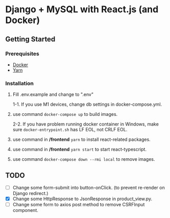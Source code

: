 # Django + MySQL with React.js (and Docker)

## Getting Started

### Prerequisites

- [Docker][1]
- [Yarn][2]

<!-- end of list -->

### Installation

1. Fill .env.example and change to ".env"

   1-1. If you use M1 devices, change db settings in docker-compose.yml.

2. use command <code>docker-compose up</code> to build images.

   2-2. If you have problem running docker container in Windows, make sure <code>docker-entrypoint.sh</code> has LF EOL, not CRLF EOL.

3. use command in **/frontend** <code>yarn</code> to install react-related packages.

4. use command in **/frontend** <code>yarn start</code> to start react-typescript.

5. use command <code>docker-compose down --rmi local</code> to remove images.

<!-- end of list -->

## TODO

- [ ] Change some form-submit into button-onClick. (to prevent re-render on Django redirect.)
- [x] Change some HttpResponse to JsonResponse in product_view.py.
- [ ] Change some form to axios post method to remove CSRFInput component.

[1]: https://www.docker.com/get-started
[2]: https://yarnpkg.com/getting-started/install

